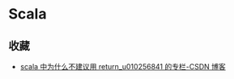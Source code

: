 # Scala

## 收藏

- [scala 中为什么不建议用 return_u010256841 的专栏-CSDN 博客](https://blog.csdn.net/u010256841/article/details/53467905)

